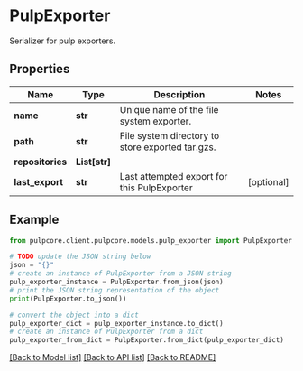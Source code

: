 # PulpExporter

Serializer for pulp exporters.

## Properties

Name | Type | Description | Notes
------------ | ------------- | ------------- | -------------
**name** | **str** | Unique name of the file system exporter. | 
**path** | **str** | File system directory to store exported tar.gzs. | 
**repositories** | **List[str]** |  | 
**last_export** | **str** | Last attempted export for this PulpExporter | [optional] 

## Example

```python
from pulpcore.client.pulpcore.models.pulp_exporter import PulpExporter

# TODO update the JSON string below
json = "{}"
# create an instance of PulpExporter from a JSON string
pulp_exporter_instance = PulpExporter.from_json(json)
# print the JSON string representation of the object
print(PulpExporter.to_json())

# convert the object into a dict
pulp_exporter_dict = pulp_exporter_instance.to_dict()
# create an instance of PulpExporter from a dict
pulp_exporter_from_dict = PulpExporter.from_dict(pulp_exporter_dict)
```
[[Back to Model list]](../README.md#documentation-for-models) [[Back to API list]](../README.md#documentation-for-api-endpoints) [[Back to README]](../README.md)


